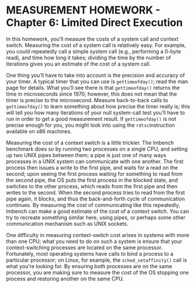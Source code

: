 # MEASUREMENT HOMEWORK - Chapter 6: Limited Direct Execution

In this homework, you’ll measure the costs of a system call and context switch.
Measuring the cost of a system call is relatively easy. For example, you could
repeatedly call a simple system call (e.g., performing a 0-byte read), and time
how long it takes; dividing the time by the number of iterations gives you an
estimate of the cost of a system call.

One thing you’ll have to take into account is the precision and accuracy of your
timer. A typical timer that you can use is `gettimeofday()`; read the man page
for details. What you’ll see there is that `gettimeofday()` returns the time in
microseconds since 1970; however, this does not mean that the timer is precise
to the microsecond. Measure back-to-back calls to `gettimeofday()` to learn
something about how precise the timer really is; this will tell you how many
iterations of your null system-call test you’ll have to run in order to get a
good measurement result.  If `gettimeofday()` is not precise enough for you, you
might look into using the `rdtsc`instruction available on x86 machines.

Measuring the cost of a context switch is a little trickier. The lmbench
benchmark does so by running two processes on a single CPU, and setting up two
UNIX pipes between them; a pipe is just one of many ways processes in a UNIX
system can communicate with one another. The first process then issues a write
to the first pipe, and waits for a read on the second; upon seeing the first
process waiting for something to read from the second pipe, the OS puts the
first process in the blocked state, and switches to the other process, which
reads from the first pipe and then writes to the second. When the second process
tries to read from the first pipe again, it blocks, and thus the back-and-forth
cycle of communication continues. By measuring the cost of communicating like
this repeatedly, lmbench can make a good estimate of the cost of a context
switch. You can try to recreate something similar here, using pipes, or perhaps
some other communication mechanism such as UNIX sockets.

One difficulty in measuring context-switch cost arises in systems with more than
one CPU; what you need to do on such a system is ensure that your
context-switching processes are located on the same processor. Fortunately, most
operating systems have calls to bind a process to a particular processor; on
Linux, for example, the `sched_setaffinity()` call is what you’re looking for.
By ensuring both processes are on the same processor, you are making sure to
measure the cost of the OS stopping one process and restoring another on the
same CPU.
